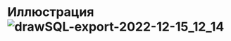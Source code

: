 # Иллюстрация![drawSQL-export-2022-12-15_12_14](https://user-images.githubusercontent.com/95749928/207820166-3332486c-24ad-4321-92ce-2a8b28260d89.png)



